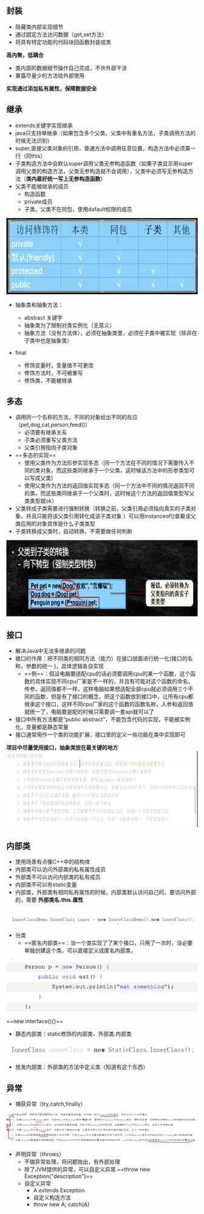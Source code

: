 ## 封装
- 隐藏类内部实现细节
- 通过固定方法访问数据（get,set方法）
- 将具有特定功能的代码块回函数封装成类

**高内聚，低耦合**
- 类内部的数据细节操作自己完成，不许外部干涉
- 暴露尽量少的方法给外部使用

**实现通过添加私有属性，保障数据安全**

## 继承
- extends关键字实现继承
- java只支持单继承（如果包含多个父类，父类中有重名方法，子类调用方法的时候无法识别）
- super,直接父类对象的引用，普通方法中调用任意位置，构造方法中必须第一行（同this）
- 子类构造方法中会默认super调用父类无参构造函数（如果子类显示用super调用父类的构造方法，父类无参构造就不会调用），父类中必须写无参构造方法（**类内最好统一写上无参构造函数**）
- 父类不能被继承的成员
  - 构造函数
  - private成员
  - 子类，父类不在同包，使用dafault权限的成员  

<img src="https://raw.githubusercontent.com/zhouyubiu/gitnotes_images/master/gitnote/2020/03/16/1584302437448-1584302437452.png" with=400 height =200/>

- 抽象类和抽象方法：
  - abstract 关键字
  - 抽象类为了限制对类实例化（无意义）
  - 抽象方法（没有方法体），必须在抽象类里，必须在子类中被实现（除非在子类中也是抽象类）
  
- final
  - 修饰变量时，变量值不可更改
  - 修饰方法时，不可被重写
  - 修饰类，不能被继承
  

## 多态
- 调用同一个名称的方法，不同的对象给出不同的反应（pet,dog,cat,person,feed()）
  - 必须要有继承关系 
  - 子类必须重写父类方法
  - 父类引用指向子类对象 
- ==多态的实现==
  - 使用父类作为方法形参实现多态（同一个方法在不同的情况下需要传入不同的类对象，而这些类同继承于一个父类，这时候该方法中的形参类型可以写成父类）
  - 使用父类作为方法的返回值实现多态（同一个方法中不同的情况返回不同的类，而这些类同继承于一个父类时，这时候这个方法的返回值类型写父类类型就ok）
- 父类转成子类需要进行强制转换（转换之前，父类引用必须指向真实的子类对象，并且只能将该父类引用转化成该子类对象 ）可以用instanceof()查看该父类应用的对象具体是什么子类类型
- 子类转换成父类时，自动转换，不需要做任何判断 
  
<img src="https://raw.githubusercontent.com/zhouyubiu/gitnotes_images/master/gitnote/2020/03/17/1584376892000-1584376892029.png" with =400 height=200/>

## 接口
- 解决Java中无法多继承的问题
- 接口的作用：把不同类的相同方法（能力）在接口层面进行统一化(接口的名称，参数的统一 )，具体逻辑各自实现
  - ==例==：假设电脑要适配cpu的话必须要调用cpu的某一个函数，这个函数的具体实现不同cpu厂家是不一样的，并且有可能对这个函数的命名，传参，返回值都不一样，这样电脑如果想适配全部cpu就必须调用三个不同的函数，但是有了接口的概念，把这个函数放到接口中，让所有cpu都继承这个接口，这样不同cpu厂家的这个函数的函数名称，入参和返回值就统一了，电脑要是配的时候只需要调一套api就可以了
- 接口中所有方法都是“public abstract”，不能包含代码的实现，不能被实例化，变量都是静态常量
- 接口通常用作一个类的功能扩展，接口里的定义一些功能在类中实现即可

**项目中尽量使用接口，抽象类放在最关键的地方**
<img src="https://raw.githubusercontent.com/zhouyubiu/gitnotes_images/master/gitnote/2020/03/19/1584625316218-1584625316262.png" with=400 height=200/>

## 内部类
- 使用场景有点像C++中的结构体
- 内部类可以访问外部类的私有属性成员
- 外部类不可以访问内部类的私有成员
- 内部类不可以有static变量
- 内部类，外部类有相同私有属性的时候，内部类默认访问自己的，要访问外部的，需要 **外部类名.this.属性**

<img src="https://raw.githubusercontent.com/zhouyubiu/gitnotes_images/master/gitnote/2020/03/22/1584870037493-1584870037517.png" with= 400 />

- 分类
  - ==匿名内部类==：当一个类实现了了某个接口，只用了一次时，没必要单独创建这个类，可以直接定义成匿名内部类，

<img src="https://raw.githubusercontent.com/zhouyubiu/gitnotes_images/master/gitnote/2020/03/22/1584871159160-1584871159162.png" with =400 /> 


==new interface(){}==
  - 静态内部类：static修饰的内部类，外部类.内部类

<img src="https://raw.githubusercontent.com/zhouyubiu/gitnotes_images/master/gitnote/2020/03/22/1584870150718-1584870150720.png" with=400 />

- 放发内部类：外部类的方法中定义类（知道有这个东西）


## 异常
- 捕获异常（try,catch,finally）

![title](https://raw.githubusercontent.com/zhouyubiu/gitnotes_images/master/gitnote/2020/03/29/1585489226814-1585489226844.png)


- 声明异常（throws）
  - 不做异常处理，将问题抛出，有外部处理
  - 除了JVM提供的异常，可以自定义异常 ==throw new Exception("description")==
  - 自定义异常
    - A extends Exception
    - 自定义构造方法
    - throw new A;   catch(A)  
    








